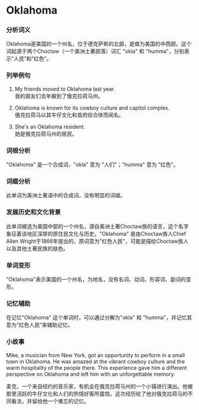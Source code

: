 # Oklahoma

### 分析词义

  

Oklahoma是美国的一个州名，位于德克萨斯的北部，是做为美国的中西部。这个词起源于两个Choctaw（一个美洲土著部落）词汇 "okla" 和 "humma"，分别表示“人民”和“红色”。

  

### 列举例句

  

1.  My friends moved to Oklahoma last year.  
    我的朋友们去年搬到了俄克拉荷马州。
    
      
    
2.  Oklahoma is known for its cowboy culture and capitol complex.  
    俄克拉荷马以其牛仔文化和首府综合体而闻名。
    
      
    
3.  She's an Oklahoma resident.  
    她是俄克拉荷马州的居民。
    
      
    

  

### 词根分析

  

"Oklahoma" 是一个合成词，"okla" 意为 "人们"；"humma" 意为 "红色"。

  

### 词缀分析

  

此单词为美洲土著语中的合成词，没有明显的词缀。

  

### 发展历史和文化背景

  

此单词被选为美国中部的一个州名，源自美洲土著Choctaw族的语言，这个名字象征着该地区深厚的原住民文化与历史。"Oklahoma" 是由Choctaw族人Chief Allen Wright于1866年提出的，原词意为"红色人民"，可能是描绘Choctaw族人以及其他土著民族的肤色。

  

### 单词变形

  

"Oklahoma"表示美国的一个州名，为地名，没有名词、动词、形容词、副词的变形。

  

### 记忆辅助

  

在记忆"Oklahoma" 这个单词时，可以通过分解为"okla" 和 "humma"，并记忆其意为“红色人民”来辅助记忆。

  

### 小故事

  

Mike, a musician from New York, got an opportunity to perform in a small town in Oklahoma. He was amazed at the vibrant cowboy culture and the warm hospitality of the people there. This experience gave him a different perspective on Oklahoma and left him with an unforgettable memory.

  

麦克，一个来自纽约的音乐家，有机会在俄克拉荷马州的一个小镇进行演出。他被那里活跃的牛仔文化和人们的热情好客所震惊。这次经历给了他对俄克拉荷马的不同看法，并留给他一个难忘的记忆。
